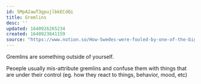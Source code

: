 ```yaml
---
id: 5MpA2awT3gpujlbkECdQi
title: Gremlins
desc: ''
updated: 1640926265234
created: 1640923841159
source: "https://www.notion.so/How-Swedes-were-fooled-by-one-of-the-biggest-scientific-bluffs-of-our-time-by-David-Sumpter-Med-3dff5e59b9414b2aa62a9f445683274f"
---
```



Gremlins are something outside of yourself. 

Peoeple usually mis-attribute gremlins and confuse them with things that are under their control (eg. how they react to things, behavior, mood, etc)
